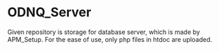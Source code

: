 # ODNQ_Server

Given repository is storage for database server, which is made by APM_Setup.
For the ease of use, only php files in htdoc are uploaded.
